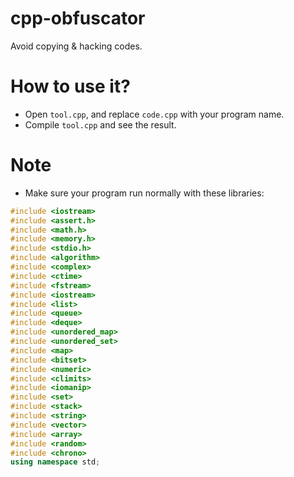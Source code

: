 # cpp-obfuscator

Avoid copying & hacking codes.


# How to use it?
- Open ``tool.cpp``, and replace ``code.cpp`` with your program name.
- Compile ``tool.cpp`` and see the result.

# Note
- Make sure your program run normally with these libraries:
```cpp
#include <iostream>
#include <assert.h>
#include <math.h>
#include <memory.h>
#include <stdio.h>
#include <algorithm>
#include <complex>
#include <ctime>
#include <fstream>
#include <iostream>
#include <list>
#include <queue>
#include <deque>
#include <unordered_map>
#include <unordered_set>
#include <map>
#include <bitset>
#include <numeric>
#include <climits>
#include <iomanip>
#include <set>
#include <stack>
#include <string>
#include <vector>
#include <array>
#include <random>
#include <chrono>
using namespace std;
```
